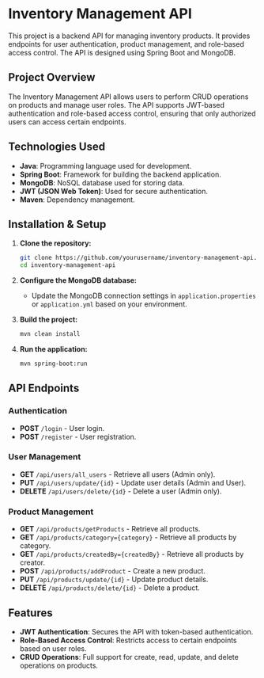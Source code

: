 # Inventory Management API

This project is a backend API for managing inventory products. It provides endpoints for user authentication, product management, and role-based access control. The API is designed using Spring Boot and MongoDB.

## Project Overview

The Inventory Management API allows users to perform CRUD operations on products and manage user roles. The API supports JWT-based authentication and role-based access control, ensuring that only authorized users can access certain endpoints.

## Technologies Used

- **Java**: Programming language used for development.
- **Spring Boot**: Framework for building the backend application.
- **MongoDB**: NoSQL database used for storing data.
- **JWT (JSON Web Token)**: Used for secure authentication.
- **Maven**: Dependency management.

## Installation & Setup

1. **Clone the repository:**
    ```bash
    git clone https://github.com/yourusername/inventory-management-api.git
    cd inventory-management-api
    ```

2. **Configure the MongoDB database:**
    - Update the MongoDB connection settings in `application.properties` or `application.yml` based on your environment.

3. **Build the project:**
    ```bash
    mvn clean install
    ```

4. **Run the application:**
    ```bash
    mvn spring-boot:run
    ```

## API Endpoints

### Authentication
- **POST** `/login` - User login.
- **POST** `/register` - User registration.

### User Management
- **GET** `/api/users/all_users` - Retrieve all users (Admin only).
- **PUT** `/api/users/update/{id}` - Update user details (Admin and User).
- **DELETE** `/api/users/delete/{id}` - Delete a user (Admin only).

### Product Management
- **GET** `/api/products/getProducts` - Retrieve all products.
- **GET** `/api/products/category={category}` - Retrieve all products by category.
- **GET** `/api/products/createdBy={createdBy}` - Retrieve all products by creator.
- **POST** `/api/products/addProduct` - Create a new product.
- **PUT** `/api/products/update/{id}` - Update product details.
- **DELETE** `/api/products/delete/{id}` - Delete a product.

## Features

- **JWT Authentication**: Secures the API with token-based authentication.
- **Role-Based Access Control**: Restricts access to certain endpoints based on user roles.
- **CRUD Operations**: Full support for create, read, update, and delete operations on products.
